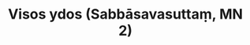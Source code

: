 ---
layout: page
title: 'Visos ydos (Sabbāsavasuttaṃ, MN 2)'
category: vidutinio
index: 
  - Teršalai (kilesā)
sortIndex: 2
tags:
  - Teršalai (kilesā)
image:
  feature: Burmese.jpg
published: true
suttacentral: mn2
---